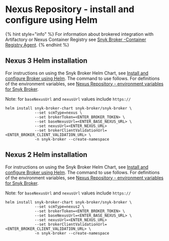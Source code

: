 # Nexus Repository - install and configure using Helm

{% hint style="info" %}
For information about brokered integration with Artifactory or Nexus Container Registry see [Snyk Broker -Container Registry Agent](https://docs.snyk.io/snyk-admin/snyk-broker/snyk-broker-container-registry-agent).
{% endhint %}

## Nexus 3 Helm installation

For instructions on using the Snyk Broker Helm Chart, see [Install and configure Broker using Helm](../install-and-configure-broker-using-helm.md). The command to use follows. For definitions of the environment variables, see [Nexus Repository - environment variables for Snyk Broker](nexus-repository-environment-variables-for-snyk-broker.md).

Note: for `baseNexusUrl` and `nexusUrl` values include `https://`

```
helm install snyk-broker-chart snyk-broker/snyk-broker \
             --set scmType=nexus \
             --set brokerToken=<ENTER_BROKER_TOKEN> \
             --set baseNexusUrl=<ENTER_BASE_NEXUS_URL> \
             --set nexusUrl=<ENTER_NEXUS_URL>
             --set brokerClientValidationUrl=<ENTER_BROKER_CLIENT_VALIDATION_URL> \
             -n snyk-broker --create-namespace
```

## Nexus 2 Helm installation

For instructions on using the Snyk Broker Helm Chart, see [Install and configure Broker using Helm](../install-and-configure-broker-using-helm.md). The command to use follows. For definitions of the environment variables, see [Nexus Repository - environment variables for Snyk Broker](nexus-repository-environment-variables-for-snyk-broker.md).

Note: for `baseNexusUrl` and `nexusUrl` values include `https://`

```
helm install snyk-broker-chart snyk-broker/snyk-broker \
             --set scmType=nexus2 \
             --set brokerToken=<ENTER_BROKER_TOKEN> \
             --set baseNexusUrl=<ENTER_BASE_NEXUS_URL> \
             --set nexusUrl=<ENTER_NEXUS_URL>
             --set brokerClientValidationUrl=<ENTER_BROKER_CLIENT_VALIDATION_URL> \
             -n snyk-broker --create-namespace
```
